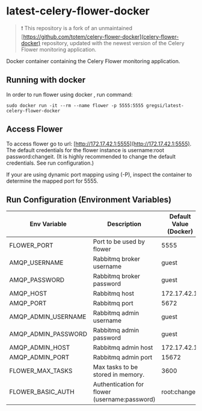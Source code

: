 # latest-celery-flower-docker

> :exclamation: This repository is a fork of an unmaintained [https://github.com/totem/celery-flower-docker](celery-flower-docker) repository, updated with the newest version of the Celery Flower monitoring application.

Docker container containing the Celery Flower monitoring application.

## Running with docker

In order to run flower using  docker , run
command:

```
sudo docker run -it --rm --name flower -p 5555:5555 gregsi/latest-celery-flower-docker
```

## Access Flower

To access flower go to url:  [http://172.17.42.1:5555](http://172.17.42.1:5555).
The default credentials for the flower instance is username:root  password:changeit.
(It is highly recommended to change the default credentials. See run configuration.)

If your are using dynamic port mapping using (-P), inspect the container to determine the mapped
port for 5555.

## Run Configuration (Environment Variables)
| Env Variable        | Description                                   | Default Value (Docker) |
| ------------------- | --------------------------------------------- | ---------------------- |
| FLOWER_PORT         | Port to be used by flower                     | 5555                   |
| AMQP_USERNAME       | Rabbitmq broker username                      | guest                  |
| AMQP_PASSWORD       | Rabbitmq broker password                      | guest                  |
| AMQP_HOST           | Rabbitmq host                                 | 172.17.42.1            |
| AMQP_PORT           | Rabbitmq port                                 | 5672                   |
| AMQP_ADMIN_USERNAME | Rabbitmq admin username                       | guest                  |
| AMQP_ADMIN_PASSWORD | Rabbitmq admin password                       | guest                  |
| AMQP_ADMIN_HOST     | Rabbitmq admin host                           | 172.17.42.1            |
| AMQP_ADMIN_PORT     | Rabbitmq admin port                           | 15672                  |
| FLOWER_MAX_TASKS    | Max tasks to be stored in memory.             | 3600                   |
| FLOWER_BASIC_AUTH   | Authentication for flower (username:password) | root:changeit          |
